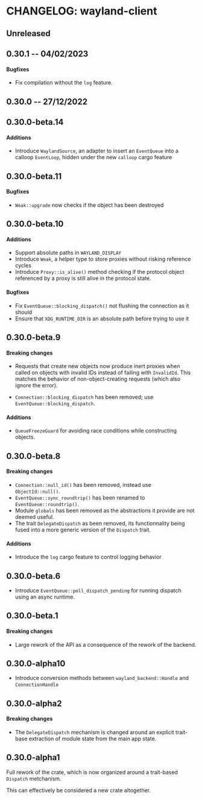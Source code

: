 # CHANGELOG: wayland-client

## Unreleased

## 0.30.1 -- 04/02/2023

#### Bugfixes

- Fix compilation without the `log` feature.

## 0.30.0 -- 27/12/2022

## 0.30.0-beta.14

#### Additions

- Introduce `WaylandSource`, an adapter to insert an `EventQueue` into a
  calloop `EventLoop`, hidden under the new `calloop` cargo feature

## 0.30.0-beta.11

#### Bugfixes

- `Weak::upgrade` now checks if the object has been destroyed

## 0.30.0-beta.10

#### Additions

- Support absolute paths in `WAYLAND_DISPLAY`
- Introduce `Weak`, a helper type to store proxies without risking reference cycles
- Introduce `Proxy::is_alive()` method checking if the protocol object referenced by a proxy is still
  alive in the protocol state.

#### Bugfixes

- Fix `EventQueue::blocking_dispatch()` not flushing the connection as it should
- Ensure that `XDG_RUNTIME_DIR` is an absolute path before trying to use it

## 0.30.0-beta.9

#### Breaking changes

- Requests that create new objects now produce inert proxies when called on
  objects with invalid IDs instead of failing with `InvalidId`.  This matches
  the behavior of non-object-creating requests (which also ignore the error).

- `Connection::blocking_dispatch` has been removed; use `EventQueue::blocking_dispatch`.

#### Additions

- `QueueFreezeGuard` for avoiding race conditions while constructing objects.

## 0.30.0-beta.8

#### Breaking changes

- `Connection::null_id()` has been removed, instead use `ObjectId::null()`.
- `EventQueue::sync_roundtrip()` has been renamed to `EventQueue::roundtrip()`.
- Module `globals` has been removed as the abstractions it provide are not deemed useful.
- The trait `DelegateDispatch` as been removed, its functionnality being fused into a more generic
  version of the `Dispatch` trait.

#### Additions

- Introduce the `log` cargo feature to control logging behavior

## 0.30.0-beta.6

- Introduce `EventQueue::poll_dispatch_pending` for running dispatch using an async runtime.

## 0.30.0-beta.1

#### Breaking changes

- Large rework of the API as a consequence of the rework of the backend.

## 0.30.0-alpha10

- Introduce conversion methods between `wayland_backend::Handle` and `ConnectionHandle`

## 0.30.0-alpha2

#### Breaking changes

- The `DelegateDispatch` mechanism is changed around an explicit trait-base extraction of module
  state from the main app state.

## 0.30.0-alpha1

Full rework of the crate, which is now organized around a trait-based `Dispatch` metchanism.

This can effectively be considered a new crate altogether.
